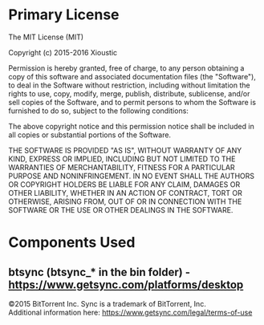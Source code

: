 Primary License
===============
The MIT License (MIT)

Copyright (c) 2015-2016 Xioustic

Permission is hereby granted, free of charge, to any person obtaining a copy
of this software and associated documentation files (the "Software"), to deal
in the Software without restriction, including without limitation the rights
to use, copy, modify, merge, publish, distribute, sublicense, and/or sell
copies of the Software, and to permit persons to whom the Software is
furnished to do so, subject to the following conditions:

The above copyright notice and this permission notice shall be included in all
copies or substantial portions of the Software.

THE SOFTWARE IS PROVIDED "AS IS", WITHOUT WARRANTY OF ANY KIND, EXPRESS OR
IMPLIED, INCLUDING BUT NOT LIMITED TO THE WARRANTIES OF MERCHANTABILITY,
FITNESS FOR A PARTICULAR PURPOSE AND NONINFRINGEMENT. IN NO EVENT SHALL THE
AUTHORS OR COPYRIGHT HOLDERS BE LIABLE FOR ANY CLAIM, DAMAGES OR OTHER
LIABILITY, WHETHER IN AN ACTION OF CONTRACT, TORT OR OTHERWISE, ARISING FROM,
OUT OF OR IN CONNECTION WITH THE SOFTWARE OR THE USE OR OTHER DEALINGS IN THE
SOFTWARE.

Components Used
===============
btsync (btsync_* in the bin folder) - https://www.getsync.com/platforms/desktop
-------------------------------------------------------------------------------
©2015 BitTorrent Inc. Sync is a trademark of BitTorrent, Inc.  
Additional information here: https://www.getsync.com/legal/terms-of-use
